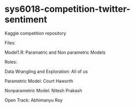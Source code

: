# sys6018-competition-twitter-sentiment
Kaggle competition repository

Files:

Model1.R: Paramatric and Non parametric Models


Roles:

Data Wrangling and Exploration: All of us 

Parametric Model: Court Haworth

Nonparametric Model: Nitesh Prakash

Open Track: Abhimanyu Roy

